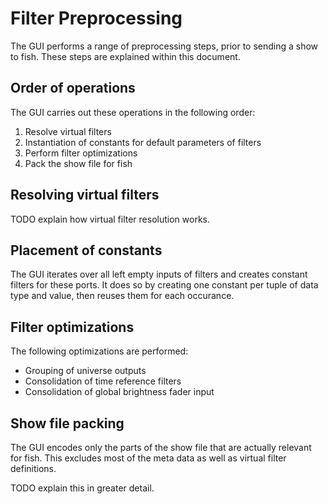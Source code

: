 # Filter Preprocessing

The GUI performs a range of preprocessing steps, prior to sending a show to fish. These steps are explained within this document.

## Order of operations
The GUI carries out these operations in the following order:

1. Resolve virtual filters
2. Instantiation of constants for default parameters of filters
3. Perform filter optimizations
4. Pack the show file for fish

## Resolving virtual filters
TODO explain how virtual filter resolution works.

## Placement of constants
The GUI iterates over all left empty inputs of filters and creates constant filters for these ports. It does so by creating one constant per tuple of data type and value, then reuses them for each occurance.

## Filter optimizations
The following optimizations are performed:
 * Grouping of universe outputs
 * Consolidation of time reference filters
 * Consolidation of global brightness fader input

## Show file packing
The GUI encodes only the parts of the show file that are actually relevant for fish. This excludes most of the meta data as well as virtual filter definitions.

TODO explain this in greater detail.
